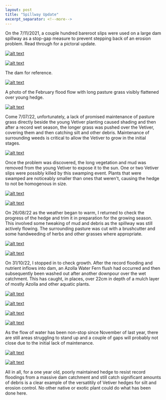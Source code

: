 ```yaml
---
layout: post
title: "Spillway Update"
excerpt_separator: <!--more-->
---
```

On the 7/11/2021, a couple hundred bareroot slips were used on a large dam spillway as a stop-gap measure to prevent stepping back of an erosion problem. Read through for a pictoral update.

[![alt text](/assets/img/thumbs/spill.jpg "Spillway")](/assets/img/spill.jpg)

[![alt text](/assets/img/thumbs/spill1.jpg "Spillway")](/assets/img/spill1.jpg)

The dam for reference.

[![alt text](/assets/img/thumbs/dam.jpg "Spillway")](/assets/img/dam.jpg)

<!--more-->

A photo of the February flood flow with long pasture grass visibly flattened over young hedge.

[![alt text](/assets/img/thumbs/spill2.jpg "Spillway")](/assets/img/spill2.jpg)

Come 7/07/22, unfortunately, a lack of promised maintenance of pasture grass directly beside the young Vetiver planting caused shading and then after a record wet season, the longer grass was pushed over the Vetiver, covering them and then catching silt and other debris. Maintenance of surrounding weeds is critical to allow the Vetiver to grow in the initial stages.

[![alt text](/assets/img/thumbs/spill4.jpg "Spillway")](/assets/img/spill4.jpg)

Once the problem was discovered, the long vegetation and mud was removed from the young Vetiver to expose it to the sun. One or two Vetiver slips were possibly killed by this swamping event. Plants that were swamped are noticeably smaller than ones that weren't, causing the hedge to not be homogenous in size.

[![alt text](/assets/img/thumbs/spill3.jpg "Spillway")](/assets/img/spill3.jpg)

[![alt text](/assets/img/thumbs/spill5.jpg "Spillway")](/assets/img/spill5.jpg)

On 26/08/22 as the weather began to warm, I returned to check the progress of the hedge and trim it in preparation for the growing season. This involved some tweaking of mud and debris as the spillway was still actively flowing. The surrounding pasture was cut with a brushcutter and some handweeding of herbs and other grasses where appropriate.

[![alt text](/assets/img/thumbs/spill6.jpg "Spillway")](/assets/img/spill6.jpg)

[![alt text](/assets/img/thumbs/spill7.jpg "Spillway")](/assets/img/spill7.jpg)

On 31/10/22, I stopped in to check growth. After the record flooding and nutrient inflows into dam, an Azolla Water Fern flush had occurred and then subsequently been washed out after another downpour over the wet catchment. This has caught, in places, over 22cm in depth of a  mulch layer of mostly Azolla and other aquatic plants.

[![alt text](/assets/img/thumbs/spill8.jpg "Spillway")](/assets/img/spill8.jpg)

[![alt text](/assets/img/thumbs/spill9.jpg "Spillway")](/assets/img/spill9.jpg)

[![alt text](/assets/img/thumbs/spill10.jpg "Spillway")](/assets/img/spill10.jpg)

[![alt text](/assets/img/thumbs/spill11.jpg "Spillway")](/assets/img/spill11.jpg)

As the flow of water has been non-stop since November of last year, there are still areas struggling to stand up and a couple of gaps will probably not close due to the initial lack of maintenance.

[![alt text](/assets/img/thumbs/spill12.jpg "Spillway")](/assets/img/spill12.jpg)

[![alt text](/assets/img/thumbs/spill13.jpg "Spillway")](/assets/img/spill13.jpg)

All in all, for a one year old, poorly maintained hedge to resist record floodings from a massive dam catchment and still catch significant amounts of debris is a clear example of the versatitily of Vetiver hedges for silt and erosion control. No other native or exotic plant could do what has been done here.